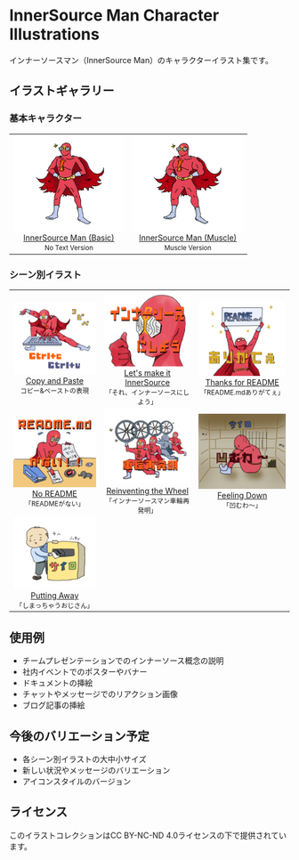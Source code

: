 # InnerSource Man Character Illustrations

インナーソースマン（InnerSource Man）のキャラクターイラスト集です。

## イラストギャラリー

### 基本キャラクター

<table>
  <tr>
    <td align="center">
      <img src="./character-no-text.png" width="200px"><br/>
      <a href="./character-no-text.png" download>InnerSource Man (Basic)</a><br/>
      <small>No Text Version</small>
    </td>
    <td align="center">
      <img src="./character-no-text-muscle.png" width="200px"><br/>
      <a href="./character-no-text-muscle.png" download>InnerSource Man (Muscle)</a><br/>
      <small>Muscle Version</small>
    </td>
  </tr>
</table>

### シーン別イラスト

<table>
  <tr>
    <td align="center">
      <img src="./character-copy.png" width="200px"><br/>
      <a href="./character-copy.png" download>Copy and Paste</a><br/>
      <small>コピー&ペーストの表現</small>
    </td>
    <td align="center">
      <img src="./lets-make-it-innersource.png" width="200px"><br/>
      <a href="./lets-make-it-innersource.png" download>Let's make it InnerSource</a><br/>
      <small>「それ、インナーソースにしよう」</small>
    </td>
    <td align="center">
      <img src="./thanks-for-readme.png" width="200px"><br/>
      <a href="./thanks-for-readme.png" download>Thanks for README</a><br/>
      <small>「README.mdありがてぇ」</small>
    </td>
  </tr>
  <tr>
    <td align="center">
      <img src="./no-readme.png" width="200px"><br/>
      <a href="./no-readme.png" download>No README</a><br/>
      <small>「READMEがない」</small>
    </td>
    <td align="center">
      <img src="./reinventing-the-wheel.png" width="200px"><br/>
      <a href="./reinventing-the-wheel.png" download>Reinventing the Wheel</a><br/>
      <small>「インナーソースマン車輪再発明」</small>
    </td>
    <td align="center">
      <img src="./feeling-down.png" width="200px"><br/>
      <a href="./feeling-down.png" download>Feeling Down</a><br/>
      <small>「凹むわ〜」</small>
    </td>
  </tr>
  <tr>
    <td align="center">
      <img src="./putting-away-man.png" width="200px"><br/>
      <a href="./putting-away-man.png" download>Putting Away</a><br/>
      <small>「しまっちゃうおじさん」</small>
    </td>
  </tr>
</table>

## 使用例

- チームプレゼンテーションでのインナーソース概念の説明
- 社内イベントでのポスターやバナー
- ドキュメントの挿絵
- チャットやメッセージでのリアクション画像
- ブログ記事の挿絵

## 今後のバリエーション予定

- 各シーン別イラストの大中小サイズ
- 新しい状況やメッセージのバリエーション
- アイコンスタイルのバージョン

## ライセンス

このイラストコレクションはCC BY-NC-ND 4.0ライセンスの下で提供されています。
